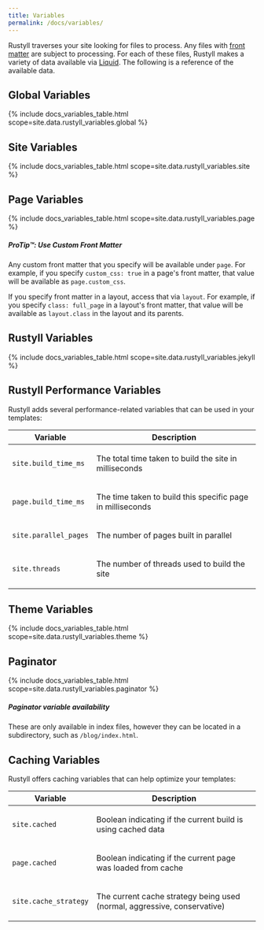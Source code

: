 ```yaml
---
title: Variables
permalink: /docs/variables/
---
```


Rustyll traverses your site looking for files to process. Any files with
[front matter](/docs/front-matter/) are subject to processing. For each of these
files, Rustyll makes a variety of data available via [Liquid](/docs/liquid/).
The following is a reference of the available data.

## Global Variables

{% include docs_variables_table.html scope=site.data.rustyll_variables.global %}

## Site Variables

{% include docs_variables_table.html scope=site.data.rustyll_variables.site %}

## Page Variables

{% include docs_variables_table.html scope=site.data.rustyll_variables.page %}

<div class="note">
  <h5>ProTip™: Use Custom Front Matter</h5>
  <p>
    Any custom front matter that you specify will be available under
    <code>page</code>. For example, if you specify <code>custom_css: true</code>
    in a page's front matter, that value will be available as <code>page.custom_css</code>.
  </p>
  <p>
    If you specify front matter in a layout, access that via <code>layout</code>.
    For example, if you specify <code>class: full_page</code> in a layout's front matter,
    that value will be available as <code>layout.class</code> in the layout and its parents.
  </p>
</div>

## Rustyll Variables

{% include docs_variables_table.html scope=site.data.rustyll_variables.jekyll %}

## Rustyll Performance Variables

Rustyll adds several performance-related variables that can be used in your templates:

<div class="mobile-side-scroller">
<table>
  <thead>
    <tr>
      <th>Variable</th>
      <th>Description</th>
    </tr>
  </thead>
  <tbody>
    <tr>
      <td><p><code>site.build_time_ms</code></p></td>
      <td><p>The total time taken to build the site in milliseconds</p></td>
    </tr>
    <tr>
      <td><p><code>page.build_time_ms</code></p></td>
      <td><p>The time taken to build this specific page in milliseconds</p></td>
    </tr>
    <tr>
      <td><p><code>site.parallel_pages</code></p></td>
      <td><p>The number of pages built in parallel</p></td>
    </tr>
    <tr>
      <td><p><code>site.threads</code></p></td>
      <td><p>The number of threads used to build the site</p></td>
    </tr>
  </tbody>
</table>
</div>

## Theme Variables

{% include docs_variables_table.html scope=site.data.rustyll_variables.theme %}

## Paginator

{% include docs_variables_table.html scope=site.data.rustyll_variables.paginator %}

<div class="note info">
  <h5>Paginator variable availability</h5>
  <p>
    These are only available in index files, however they can be located in a subdirectory,
    such as <code>/blog/index.html</code>.
  </p>
</div>

## Caching Variables

Rustyll offers caching variables that can help optimize your templates:

<div class="mobile-side-scroller">
<table>
  <thead>
    <tr>
      <th>Variable</th>
      <th>Description</th>
    </tr>
  </thead>
  <tbody>
    <tr>
      <td><p><code>site.cached</code></p></td>
      <td><p>Boolean indicating if the current build is using cached data</p></td>
    </tr>
    <tr>
      <td><p><code>page.cached</code></p></td>
      <td><p>Boolean indicating if the current page was loaded from cache</p></td>
    </tr>
    <tr>
      <td><p><code>site.cache_strategy</code></p></td>
      <td><p>The current cache strategy being used (normal, aggressive, conservative)</p></td>
    </tr>
  </tbody>
</table>
</div>
